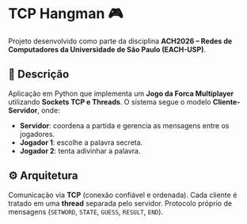 # TCP Hangman 🎮
Projeto desenvolvido como parte da disciplina **ACH2026 – Redes de Computadores da Universidade de São Paulo (EACH-USP)**.

## 🧩 Descrição
Aplicação em Python que implementa um **Jogo da Forca Multiplayer** utilizando **Sockets TCP e Threads**.
O sistema segue o modelo **Cliente-Servidor**, onde:

- **Servidor**: coordena a partida e gerencia as mensagens entre os jogadores.
- **Jogador 1**: escolhe a palavra secreta.
- **Jogador 2**: tenta adivinhar a palavra.

## ⚙️ Arquitetura
Comunicação via **TCP** (conexão confiável e ordenada).
Cada cliente é tratado em uma **thread** separada pelo servidor.
Protocolo próprio de mensagens (`SETWORD`, `STATE`, `GUESS`, `RESULT`, `END`).